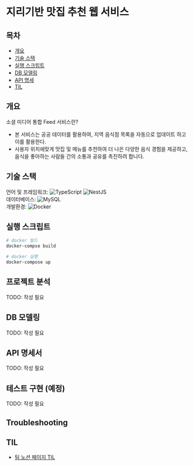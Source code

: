 # 지리기반 맛집 추천 웹 서비스 

 

## 목차

-   [개요](#개요)
-   [기술 스택](#기술-스택)
-   [실행 스크립트](#실행-스크립트)
-   [DB 모델링](#DB-모델링)
-   [API 명세](#api-명세)
-   [TIL](#til)

## 개요

소셜 미디어 통합 Feed 서비스란?

-   본 서비스는 공공 데이터를 활용하여, 지역 음식점 목록을 자동으로 업데이트 하고 이를 활용한다.
-   사용자 위치에맞게 맛집 및 메뉴를 추천하여 더 나은 다양한 음식 경험을 제공하고, 음식을 좋아하는 사람들 간의 소통과 공유를 촉진하려 합니다.


## 기술 스택

언어 및 프레임워크: ![TypeScript](https://img.shields.io/badge/typescript-%23007ACC.svg?style=for-the-badge&logo=typescript&logoColor=white) ![NestJS](https://img.shields.io/badge/nestjs-%23E0234E.svg?style=for-the-badge&logo=nestjs&logoColor=white)</br>
데이터베이스: ![MySQL](https://img.shields.io/badge/mysql-%2300f.svg?style=for-the-badge&logo=mysql&logoColor=white)</br>
개발환경: ![Docker](https://img.shields.io/badge/docker-%230db7ed.svg?style=for-the-badge&logo=docker&logoColor=white)</br>

## 실행 스크립트

```bash
# docker 빌드
docker-compse build

# docker 실행
docker-compose up 
```

## 프로젝트 분석

TODO: 작성 필요

## DB 모델링

TODO: 작성 필요

## API 명세서

TODO: 작성 필요

## 테스트 구현 (예정)

TODO: 작성 필요

## Troubleshooting


## TIL
-   [팀 노션 페이지 TIL](https://www.notion.so/ce558ed53c1e46d38f34d66cb0a55087?v=8d07b98179a448ceb5e2e32284ceb906&pvs=4)
